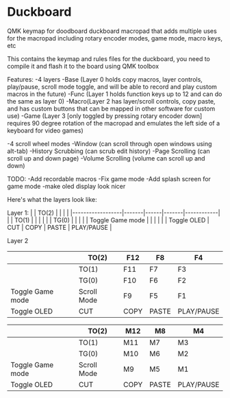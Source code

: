 # Duckboard
QMK keymap for doodboard duckboard macropad that adds multiple uses for the macropad including rotary encoder modes, game mode, macro keys, etc

This contains the keymap and rules files for the duckboard, you need to compile it and flash it to the board using QMK toolbox





Features: 
-4 layers
  -Base (Layer 0 holds copy macros, layer controls, play/pause, scroll mode toggle, and will be able to record and play custom macros in the future)
  -Func (Layer 1 holds function keys up to 12 and can do the same as layer 0)
  -Macro(Layer 2 has layer/scroll controls, copy paste, and has custom buttons that can be mapped in other software for custom use)
  -Game (Layer 3 [only toggled by pressing rotary encoder down] requires 90 degree rotation of the macropad and emulates the left side of a keyboard for video games)
  
-4 scroll wheel modes
  -Window (can scroll through open windows using alt-tab)
  -History Scrubbing (can scrub edit history)
  -Page Scrolling (can scroll up and down page)
  -Volume Scrolling (volume can scroll up and down)

TODO: 
  -Add recordable macros
  -Fix game mode
  -Add splash screen for game mode
  -make oled display look nicer

Here's what the layers look like:

Layer 1: 
|                  | TO(2) |      |       |            |
|------------------|-------|------|-------|------------|
|                  | TO(1) |      |       |            |
|                  | TG(0) |      |       |            |
| Toggle Game mode |       |      |       |            |
| Toggle OLED      | CUT   | COPY | PASTE | PLAY/PAUSE |

Layer 2

|                  | TO(2)       |  F12 | F8    | F4         |
|------------------|-------------|------|-------|------------|
|                  | TO(1)       | F11  | F7    | F3         |
|                  | TG(0)       | F10  | F6    | F2         |
| Toggle Game mode | Scroll Mode | F9   | F5    | F1         |
| Toggle OLED      | CUT         | COPY | PASTE | PLAY/PAUSE |

|                  | TO(2)       |  M12 | M8    | M4         |
|------------------|-------------|------|-------|------------|
|                  | TO(1)       | M11  | M7    | M3         |
|                  | TG(0)       | M10  | M6    | M2         |
| Toggle Game mode | Scroll Mode | M9   | M5    | M1         |
| Toggle OLED      | CUT         | COPY | PASTE | PLAY/PAUSE |


















